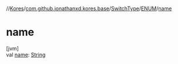 //[Kores](../../../../index.md)/[com.github.jonathanxd.kores.base](../../index.md)/[SwitchType](../index.md)/[ENUM](index.md)/[name](name.md)

# name

[jvm]\
val [name](name.md): [String](https://kotlinlang.org/api/latest/jvm/stdlib/kotlin/-string/index.html)
